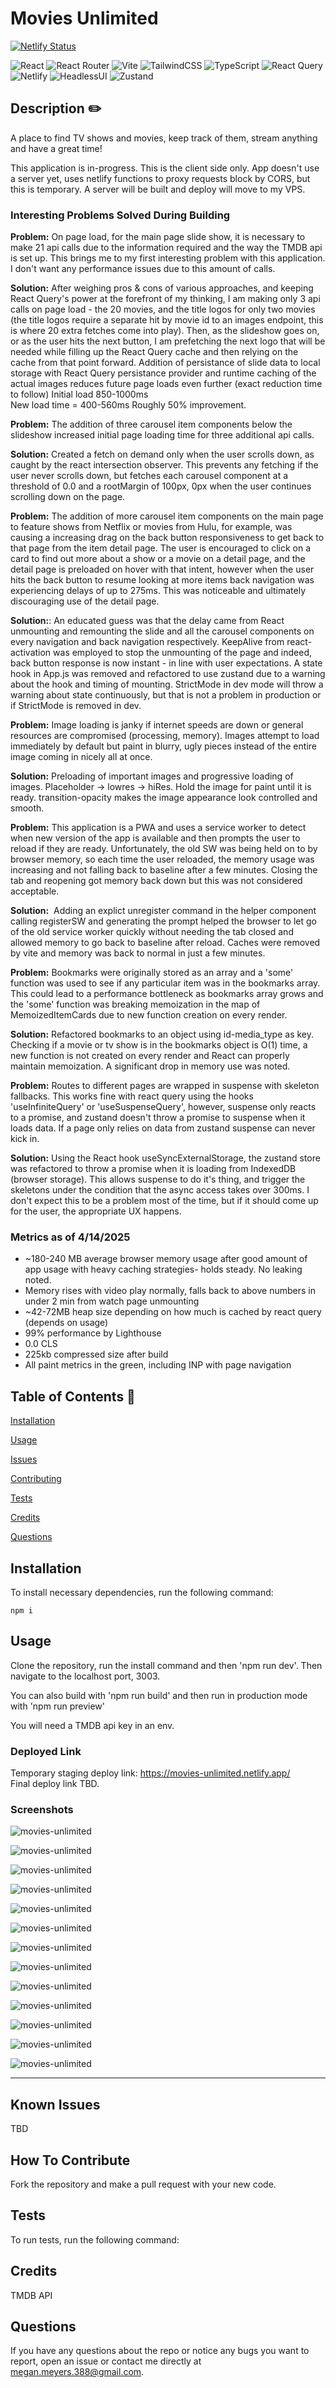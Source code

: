 # Movies Unlimited

[![Netlify Status](https://api.netlify.com/api/v1/badges/36a5b248-ff33-41d8-9cec-1ae640723a50/deploy-status)](https://app.netlify.com/sites/movies-unlimited/deploys)

![React](https://img.shields.io/badge/react-%2320232a.svg?style=for-the-badge&logo=react&logoColor=%2361DAFB) ![React Router](https://img.shields.io/badge/React_Router-CA4245?style=for-the-badge&logo=react-router&logoColor=white) ![Vite](https://img.shields.io/badge/vite-%23646CFF.svg?style=for-the-badge&logo=vite&logoColor=white) ![TailwindCSS](https://img.shields.io/badge/tailwindcss-%2338B2AC.svg?style=for-the-badge&logo=tailwind-css&logoColor=white) ![TypeScript](https://img.shields.io/badge/typescript-%23007ACC.svg?style=for-the-badge&logo=typescript&logoColor=white) ![React Query](https://img.shields.io/badge/-React%20Query-FF4154?style=for-the-badge&logo=react%20query&logoColor=white) ![Netlify](https://img.shields.io/badge/Netlify-00C7B7?style=for-the-badge&logo=netlify&logoColor=white) ![HeadlessUI](https://img.shields.io/badge/Headless%20UI-66E3FF.svg?style=for-the-badge&logo=Headless-UI&logoColor=black) ![Zustand](https://img.shields.io/badge/react%20zustand-%2320232a.svg?style=for-the-badge&logo=react&logoColor=%2361DAFB)

## Description ✏️

A place to find TV shows and movies, keep track of them, stream anything and have a great time!

This application is in-progress. This is the client side only. App doesn't use a server yet, uses netlify functions to proxy requests block by CORS, but this is temporary. A server will be built and deploy will move to my VPS. 

### Interesting Problems Solved During Building

**Problem:** On page load, for the main page slide show, it is necessary to make 21 api calls due to the information required and the way the TMDB api is set up. This brings me to my first interesting problem with this application. I don't want any performance issues due to this amount of calls.

**Solution:** After weighing pros & cons of various approaches, and keeping React Query's power at the forefront of my thinking, I am making only 3 api calls on page load - the 20 movies, and the title logos for only two movies (the title logos require a separate hit by movie id to an images endpoint, this is where 20 extra fetches come into play). Then, as the slideshow goes on, or as the user hits the next button, I am prefetching the next logo that will be needed while filling up the React Query cache and then relying on the cache from that point forward. Addition of persistance of slide data to local storage with React Query persistance provider and runtime caching of the actual images reduces future page loads even further (exact reduction time to follow)
Initial load 850-1000ms  
 New load time = 400-560ms Roughly 50% improvement.

**Problem:** The addition of three carousel item components below the slideshow increased initial page loading time for three additional api calls.

**Solution:** Created a fetch on demand only when the user scrolls down, as caught by the react intersection observer. This prevents any fetching if the user never scrolls down, but fetches each carousel component at a threshold of 0.0 and a rootMargin of 100px, 0px when the user continues scrolling down on the page.

**Problem:** The addition of more carousel item components on the main page to feature shows from Netflix or movies from Hulu, for example, was causing a increasing drag on the back button responsiveness to get back to that page from the item detail page. The user is encouraged to click on a card to find out more about a show or a movie on a detail page, and the detail page is preloaded on hover with that intent, however when the user hits the back button to resume looking at more items back navigation was experiencing delays of up to 275ms. This was noticeable and ultimately discouraging use of the detail page.

**Solution:**: An educated guess was that the delay came from React unmounting and remounting the slide and all the carousel components on every navigation and back navigation respectively. KeepAlive from react-activation was employed to stop the unmounting of the page and indeed, back button response is now instant - in line with user expectations. A state hook in App.js was removed and refactored to use zustand due to a warning about the hook and timing of mounting. StrictMode in dev mode will throw a warning about state continuously, but that is not a problem in production or if StrictMode is removed in dev.

**Problem:** Image loading is janky if internet speeds are down or general resources are compromised (processing, memory). Images attempt to load immediately by default but paint in blurry, ugly pieces instead of the entire image coming in nicely all at once.

**Solution:** Preloading of important images and progressive loading of images. Placeholder -> lowres -> hiRes. Hold the image for paint until it is ready. transition-opacity makes the image appearance look controlled and smooth.

**Problem:** This application is a PWA and uses a service worker to detect when new version of the app is available and then prompts the user to reload if they are ready. Unfortunately, the old SW was being held on to by browser memory, so each time the user reloaded, the memory usage was increasing and not falling back to baseline after a few minutes. Closing the tab and reopening got memory back down but this was not considered acceptable.

**Solution:**  Adding an explict unregister command in the helper component calling registerSW and generating the prompt helped the browser to let go of the old service worker quickly without needing the tab closed and allowed memory to go back to baseline after reload. Caches were removed by vite and memory was back to normal in just a few minutes. 

**Problem:** Bookmarks were originally stored as an array and a 'some' function was used to see if any particular item was in the bookmarks array. This could lead to a performance bottleneck as bookmarks array grows and the 'some' function was breaking memoization in the map of MemoizedItemCards due to new function creation on every render.

**Solution:** Refactored bookmarks to an object using id-media_type as key. Checking if a movie or tv show is in the bookmarks object is O(1) time, a new function is not created on every render and React can properly maintain memoization. A significant drop in memory use was noted.

**Problem:** Routes to different pages are wrapped in suspense with skeleton fallbacks. This works fine with react query using the hooks 'useInfiniteQuery' or 'useSuspenseQuery', however, suspense only reacts to a promise, and zustand doesn't throw a promise to suspense when it loads data. If a page only relies on data from zustand suspense can never kick in. 

**Solution:** Using the React hook useSyncExternalStorage, the zustand store was refactored to throw a promise when it is loading from IndexedDB (browser storage). This allows suspense to do it's thing, and trigger the skeletons under the condition that the async access takes over 300ms.  I don't expect this to be a problem most of the time, but if it should come up for the user, the appropriate UX happens. 

### Metrics as of 4/14/2025

- ~180-240 MB average browser memory usage after good amount of app usage with heavy caching strategies- holds steady. No leaking noted.
- Memory rises with video play normally, falls back to above numbers in under 2 min from watch page unmounting
- ~42-72MB heap size depending on how much is cached by react query (depends on usage)
- 99% performance by Lighthouse
- 0.0 CLS
- 225kb compressed size after build
- All paint metrics in the green, including INP with page navigation

## Table of Contents 📖

[Installation](#installation)

[Usage](#usage)

[Issues](#known-issues)

[Contributing](#how-to-contribute)

[Tests](#tests)

[Credits](#credits)

[Questions](#questions)

## Installation

To install necessary dependencies, run the following command:

```
npm i
```

## Usage

Clone the repository, run the install command and then 'npm run dev'. Then navigate to the localhost port, 3003.

You can also build with 'npm run build' and then run in production mode with 'npm run preview'

You will need a TMDB api key in an env.

### Deployed Link

Temporary staging deploy link: https://movies-unlimited.netlify.app/ <br/>
Final deploy link TBD.

### Screenshots

![movies-unlimited](src/assets/images/main-slide.png)

![movies-unlimited](src/assets/images/main-cont.png)

![movies-unlimited](src/assets/images/main.png)

![movies-unlimited](src/assets/images/discover.png)

![movies-unlimited](src/assets/images/trending.png)

![movies-unlimited](src/assets/images/searchitems.png)

![movies-unlimited](src/assets/images/searchpeople.png)

![movies-unlimited](src/assets/images/watch.png)

![movies-unlimited](src/assets/images/watch-tv.png)

![movies-unlimited](src/assets/images/watch-movie.png)

![movies-unlimited](src/assets/images/item.png)

![movies-unlimited](src/assets/images/cast.png)

![movies-unlimited](src/assets/images/castwork.png)

---

## Known Issues

TBD

## How To Contribute

Fork the repository and make a pull request with your new code.

## Tests

To run tests, run the following command:

## Credits

TMDB API

## Questions

If you have any questions about the repo or notice any bugs you want to report, open an issue or contact me directly at megan.meyers.388@gmail.com.

